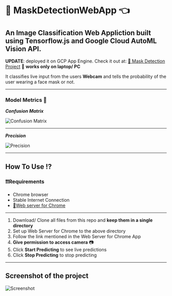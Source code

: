 # :tada: MaskDetectionWebApp :point_left:

## An Image Classification Web Appliction built using Tensorflow.js and Google Cloud AutoML Vision API.

**UPDATE**:  deployed it on GCP App Engine. Check it out at: [:link: Mask Detection Project](https://mask-detection-pbl.el.r.appspot.com/) 
:rotating_light: **works only on laptop/ PC**

It classifies live input from the users **Webcam** and tells the probability of the user wearing a face mask or not.

---

### Model Metrics :rotating_light:

_**Confusion Matrix**_

![Confusion Matrix](https://github.com/singh08prashant/MaskDetectionWebApp/blob/master/cm.png)

---


_**Precision**_

![Precision](https://github.com/singh08prashant/MaskDetectionWebApp/blob/master/metrics.png)


---



## How To Use :interrobang:

### :heavy_exclamation_mark::heavy_exclamation_mark:Requirements 
  * Chrome browser
  * Stable Internet Connection
  * [:link:Web server for Chrome](https://chrome.google.com/webstore/detail/web-server-for-chrome/ofhbbkphhbklhfoeikjpcbhemlocgigb/related?hl=en)
  
  
  ---
  
  1. Download/ Clone all files from this repo and **keep them in a single directory**
  2. Set up Web Server for Chrome to the above directory
  3. Follow the link mentioned in the Web Server for Chrome App
  4. **Give permission to access camera** :camera:
  5. Click **Start Predicting** to see live predictions
  6. Click **Stop Predicting** to stop predicting
  
  ---
  
  ## Screenshot of the project

![Screenshot](https://github.com/singh08prashant/MaskDetectionWebApp/blob/master/ss.png)
